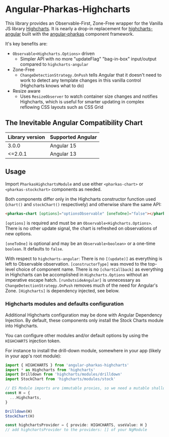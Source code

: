 # Angular-Pharkas-Highcharts

This library provides an Observable-First, Zone-Free wrapper for the Vanilla JS library
[Highcharts](https://www.highcharts.com). It is nearly a drop-in replacement for
[highcharts-angular](https://www.npmjs.com/package/highcharts-angular) built with the
[angular-pharkas](https://worldmaker.net/angular-pharkas) component framework.

It's key benefits are:

- `Observable<Highcharts.Options>` driven
  - Simpler API with no more "updateFlag" "bag-in-box" input/output compared to `highcharts-angular`
- Zone-Free
  - `ChangeDetectionStrategy.OnPush` tells Angular that it doesn't need to work to detect any template changes
    in this vanilla control (Highcharts knows what to do)
- Resize aware
  - Uses `ResizeObserver` to watch container size changes and notifies Highcharts, which is useful
    for smarter updating in complex reflowing CSS layouts such as CSS Grid

## The Inevitable Angular Compatibility Chart

| Library version | Supported Angular |
| --------------- | ----------------- |
| 3.0.0           | Angular 15        |
| <=2.0.1         | Angular 13        |

## Usage

Import `PharkasHighchartsModule` and use either `<pharkas-chart>` or `<pharkas-stockchart>` components
as needed.

Both components differ only in the Highcharts constructor function used (`chart()` and `stockChart()`
respectively) and otherwise share the same API:

```html
<pharkas-chart [options]="optionsObservable" [oneToOne]="false"></pharkas-chart>
```

`[options]` is required and must be an `Observable<Highcharts.Options>`. There is no other update signal,
the chart is refreshed on observations of new options.

`[oneToOne]` is optional and may be an `Observable<boolean>` or a one-time `boolean`. It defaults to `false`.

With respect to `highcharts-angular`: There is no `[(update)]` as everything is left to Observable
observation. `[constructorType]` was moved to the top-level choice of component name. There is no
`[chartCallback]` as everything in Highcharts can be accomplished in `Highcharts.Options` without an imperative
escape hatch. `[runOutsideAngular]` is unnecessary as `ChangeDetectionStrategy.OnPush` removes much of the need
for Angular's Zone. `[Highcharts]` is dependency injected, see below.

### Highcharts modules and defaults configuration

Additional Highcharts configuration may be done with Angular Dependency Injection. By default, these
components only install the Stock Charts module into Highcharts.

You can configure other modules and/or default options by using the `HIGHCHARTS` injection token.

For instance to install the drill-down module, somewhere in your app (likely in your app's root module):

```ts
import { HIGHCHARTS } from 'angular-pharkas-highcharts'
import * as Highcharts from 'highcharts'
import Drilldown from 'highcharts/modules/drilldown'
import StockChart from 'highcharts/modules/stock'

// ES Module imports are immutable proxies, so we need a mutable shallow clone
const H = {
  ...Highcharts,
}

Drilldown(H)
StockChart(H)

const highchartsProvider = { provide: HIGHCHARTS, useValue: H }
// add highchartsProvider to the providers: [] of your NgModule
```
